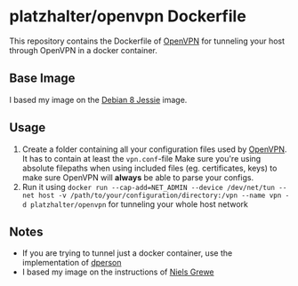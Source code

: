 # platzhalter/openvpn Dockerfile

This repository contains the Dockerfile of [OpenVPN](https://openvpn.net/) for tunneling your host through OpenVPN in a docker container.

## Base Image

I based my image on the [Debian 8 Jessie](https://registry.hub.docker.com/_/debian/) image.

## Usage

1. Create a folder containing all your configuration files used by [OpenVPN](https://openvpn.net/). It has to contain at least the `vpn.conf`-file Make sure you're using absolute filepaths when using included files (eg. certificates, keys) to make sure OpenVPN will **always** be able to parse your configs.
2. Run it using `docker run --cap-add=NET_ADMIN --device /dev/net/tun --net host -v /path/to/your/configuration/directory:/vpn --name vpn -d platzhalter/openvpn` for tunneling your whole host network

## Notes

- If you are trying to tunnel just a docker container, use the implementation of [dperson](https://hub.docker.com/r/dperson/openvpn-client/)
- I based my image on the instructions of [Niels Grewe](http://nie.gr/2016/04/04/coreos-openvpn/)
